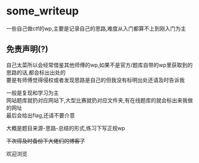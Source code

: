 # some_writeup

一些自己做ctf的wp,主要是记录自己的思路,难度从入门都算不上到刚入门为主

## 免责声明(?)

自己太菜所以会经常借鉴其他师傅的wp,如果不是官方/题库自带的wp里获取到的思路的话,都会标出出处的  
要是有师傅觉得侵权或者发现思路是自己的但我没有标明出处还请及时告诉我  

一般是复现和学习为主  
网站题库就扔对应网站下,大型比赛就扔对应文件夹,有在线题库的就会标出来我做的网址  
最后会给出flag,还请不要介意

大概是题目来源-思路-总结的形式,练习下写正规wp  

~~下次得及时备份下大佬们的博客了~~  

欢迎浏览